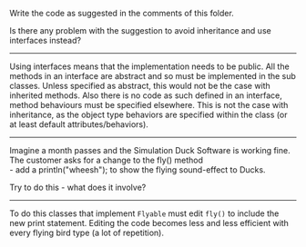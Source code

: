Write the code as suggested in the comments of this folder.

Is there any problem with the suggestion to 
avoid inheritance and use interfaces instead? 

---

Using interfaces means that the implementation needs to be public. All the methods in an interface are abstract and so must be implemented in the sub classes. Unless specified as abstract, this would not be the case with inherited methods. Also there is no code as such defined in an interface, method behaviours must be specified elsewhere. This is not the case with inheritance, as the object type behaviors are specified within the class (or at least default attributes/behaviors).

---

Imagine a month passes and the Simulation Duck Software is working fine.  
The customer asks for a change to the fly() method   
	- add a println("wheesh"); to show the flying sound-effect to Ducks.  
	
Try to do this - what does it involve?  

---

To do this classes that implement `Flyable` must edit `fly()` to include the new print statement. Editing the code becomes less and less efficient with every flying bird type (a lot of repetition).  

